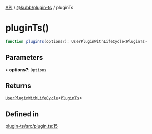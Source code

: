 [API](../../../packages.md) / [@kubb/plugin-ts](../index.md) / pluginTs

# pluginTs()

```ts
function pluginTs(options?): UserPluginWithLifeCycle<PluginTs>
```

## Parameters

• **options?**: `Options`

## Returns

[`UserPluginWithLifeCycle`](../../core/type-aliases/UserPluginWithLifeCycle.md)\<[`PluginTs`](../type-aliases/PluginTs.md)\>

## Defined in

[plugin-ts/src/plugin.ts:15](https://github.com/kubb-project/kubb/blob/7f30045af96d8c89b6cda0a30f7535f095a0cb45/packages/plugin-ts/src/plugin.ts#L15)
